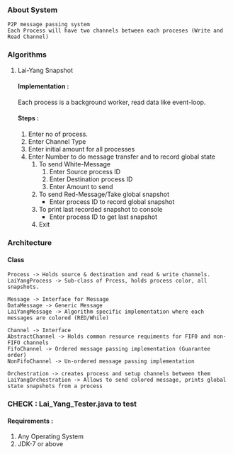 ### About System
    P2P message passing system
    Each Process will have two channels between each proceses (Write and Read Channel) 

### Algorithms
1. Lai-Yang Snapshot
   #### Implementation :
   Each process is a background worker, read data like event-loop.
   #### Steps :
    1. Enter no of process.
    2. Enter Channel Type
    3. Enter initial amount for all processes
    4. Enter Number to do message transfer and to record global state
        1. To send White-Message
            1. Enter Source process ID
            2. Enter Destination process ID
            3. Enter Amount to send
        2. To send Red-Message/Take global snapshot
            * Enter process ID to record global snapshot
        3. To print last recorded snapshot to console
            * Enter process ID to get last snapshot
        4. Exit
### Architecture
#### Class
    Process -> Holds source & destination and read & write channels.
    LaiYangProcess -> Sub-class of Prcess, holds process color, all snapshots.
    
    Message -> Interface for Message
    DataMessage -> Generic Message
    LaiYangMessage -> Algorithm specific implementation where each messages are colored (RED/While)

    Channel -> Interface
    AbstractChannel -> Holds common resource requiments for FIF0 and non-FIFO channels
    FifoChannel -> Ordered message passing implementation (Guarantee order)
    NonFifoChannel -> Un-ordered message passing implementation
    
    Orchestration -> creates process and setup channels between them
    LaiYangOrchestration -> Allows to send colored message, prints global state snapshots from a process

### CHECK : Lai_Yang_Tester.java to test

#### Requirements :
1. Any Operating System
2. JDK-7 or above